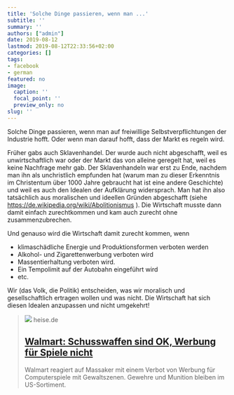 ```yaml
---
title: 'Solche Dinge passieren, wenn man ...'
subtitle: ''
summary: ''
authors: ["admin"]
date: 2019-08-12
lastmod: 2019-08-12T22:33:56+02:00
categories: []
tags:
- facebook
- german
featured: no
image:
  caption: ''
  focal_point: ''
  preview_only: no
slug: ''
---
```

Solche Dinge passieren, wenn man auf freiwillige Selbstverpflichtungen der Industrie hofft. Oder wenn man darauf hofft, dass der Markt es regeln wird.

Früher gabs auch Sklavenhandel. Der wurde auch nicht abgeschafft, weil es unwirtschaftlich war oder der Markt das von alleine geregelt hat, weil es keine Nachfrage mehr gab. Der Sklavenhandeln war erst zu Ende, nachdem man ihn als unchristlich empfunden hat (warum man zu dieser Erkenntnis im Christentum über 1000 Jahre gebraucht hat ist eine andere Geschichte) und weil es auch den Idealen der Aufklärung widersprach. Man hat ihn also tatsächlich aus moralischen und ideellen Gründen abgeschafft (siehe https://de.wikipedia.org/wiki/Abolitionismus ). Die Wirtschaft musste dann damit einfach zurechtkommen und kam auch zurecht ohne zusammenzubrechen. 

Und genauso wird die Wirtschaft damit zurecht kommen, wenn
- klimaschädliche Energie und Produktionsformen verboten werden
- Alkohol- und Zigarettenwerbung verboten wird
- Massentierhaltung verboten wird.
- Ein Tempolimit auf der Autobahn eingeführt wird
- etc. 

Wir (das Volk, die Politik) entscheiden, was wir moralisch und gesellschaftlich ertragen wollen und was nicht. Die Wirtschaft hat sich diesen Idealen anzupassen und nicht umgekehrt!
> [![](https://heise.cloudimg.io/bound/1200x1200/q85.png-lossy-85.webp-lossy-85.foil1/_www-heise-de_/imgs/18/2/7/2/9/1/3/8/Walmart2-b01fc6f895800ee6.jpeg)](https://www.heise.de/newsticker/meldung/Walmart-Schusswaffen-sind-OK-Werbung-fuer-Spiele-nicht-4493375.html)
> heise.de
> ## [Walmart: Schusswaffen sind OK, Werbung für Spiele nicht](https://www.heise.de/newsticker/meldung/Walmart-Schusswaffen-sind-OK-Werbung-fuer-Spiele-nicht-4493375.html)
>
>Walmart reagiert auf Massaker mit einem Verbot von Werbung für Computerspiele mit Gewaltszenen. Gewehre und Munition bleiben im US-Sortiment.


